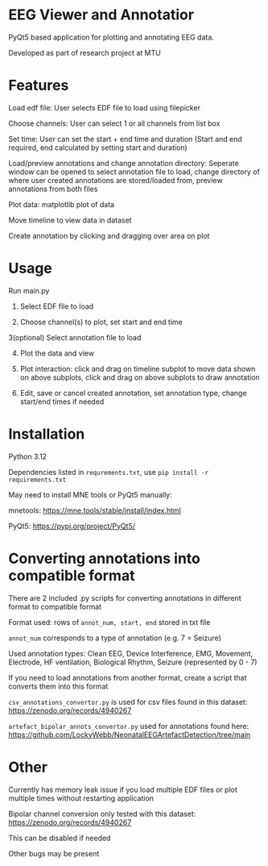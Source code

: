 
# EEG Viewer and Annotatior

PyQt5 based application for plotting and annotating EEG data.

Developed as part of research project at MTU

# Features

Load edf file: User selects EDF file to load using filepicker


Choose channels: User can select 1 or all channels from list box


Set time: User can set the start + end time and duration (Start and end required, end calculated by setting start and duration)

Load/preview annotations and change annotation directory: Seperate window can be opened to select annotation file to load, change directory of where user created annotations are stored/loaded from, preview annotations from both files

Plot data: matplotlib plot of data 

Move timeline to view data in dataset

Create annotation by clicking and dragging over area on plot


# Usage

Run main.py

1) Select EDF file to load

2) Choose channel(s) to plot, set start and end time

3(optional) Select annotation file to load

4) Plot the data and view

5) Plot interaction: click and drag on timeline subplot to move data shown on above subplots, click and drag on above subplots to draw annotation

6) Edit, save or cancel created annotation, set annotation type, change start/end times if needed

# Installation

Python 3.12

Dependencies listed in `requrements.txt`, use `pip install -r requirements.txt`

May need to install MNE tools or PyQt5 manually:

mnetools: https://mne.tools/stable/install/index.html

PyQt5:
https://pypi.org/project/PyQt5/

# Converting annotations into compatible format

There are 2 included .py scripts for converting annotations in different format to compatible format

Format used: rows of `annot_num, start, end` stored in txt file

`annot_num` corresponds to a type of annotation (e.g. 7 = Seizure)

Used annotation types: Clean EEG, Device Interference, EMG, Movement, Electrode, HF ventilation, Biological Rhythm, Seizure (represented by 0 - 7)

If you need to load annotations from another format, create a script that converts them into this format

`csv_annotations_convertor.py` is used for csv files found in this dataset: https://zenodo.org/records/4940267

`artefact_bipolar_annots_convertor.py` used for annotations found here: https://github.com/LockyWebb/NeonatalEEGArtefactDetection/tree/main

# Other

Currently has memory leak issue if you load multiple EDF files or plot multiple times without restarting application 

Bipolar channel conversion only tested with this dataset: https://zenodo.org/records/4940267

This can be disabled if needed

Other bugs may be present




